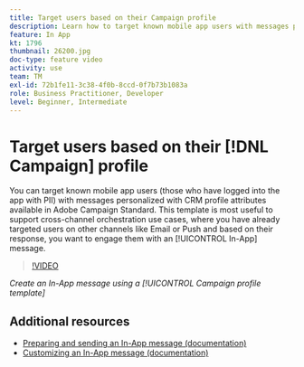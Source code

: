 ```yaml
---
title: Target users based on their Campaign profile
description: Learn how to target known mobile app users with messages personalized with CRM profile attributes.
feature: In App
kt: 1796
thumbnail: 26200.jpg
doc-type: feature video
activity: use
team: TM
exl-id: 72b1fe11-3c38-4f0b-8ccd-0f7b73b1083a
role: Business Practitioner, Developer
level: Beginner, Intermediate
---
```

# Target users based on their [!DNL Campaign] profile 

You can target known mobile app users (those who have logged into the app with PII) with messages personalized with CRM profile attributes available in Adobe Campaign Standard. This template is most useful to support cross-channel orchestration use cases, where you have already targeted users on other channels like Email or Push and based on their response, you want to engage them with an [!UICONTROL In-App] message.

>[!VIDEO](https://video.tv.adobe.com/v/26200?quality=12)

*Create an In-App message using a [!UICONTROL Campaign profile template]*

## Additional resources

* [Preparing and sending an In-App message (documentation)](https://docs.adobe.com/content/help/en/campaign-standard/using/communication-channels/in-app-messaging/preparing-and-sending-an-in-app-message.html)
* [Customizing an In-App message (documentation)](https://docs.adobe.com/content/help/en/campaign-standard/using/communication-channels/in-app-messaging/customizing-an-in-app-message.html)
